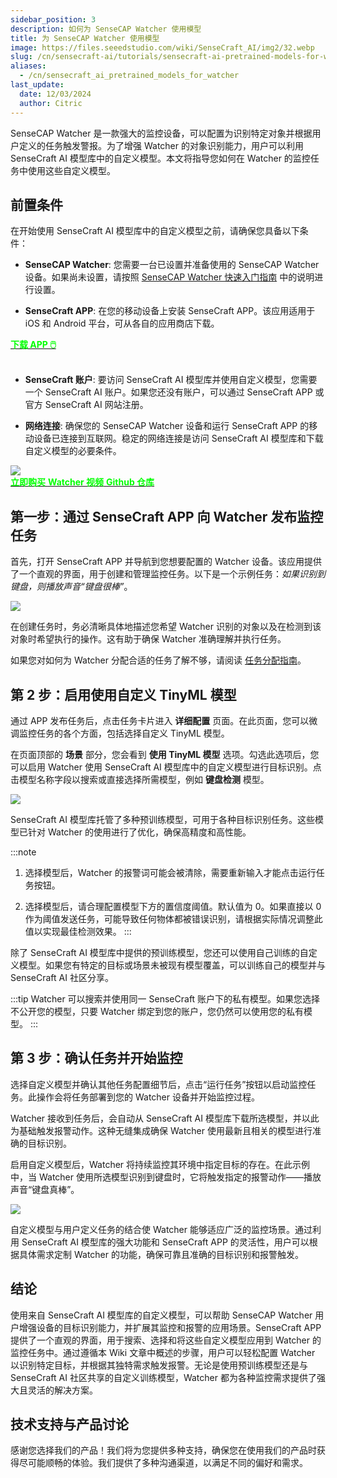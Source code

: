 ```yaml
---
sidebar_position: 3
description: 如何为 SenseCAP Watcher 使用模型
title: 为 SenseCAP Watcher 使用模型
image: https://files.seeedstudio.com/wiki/SenseCraft_AI/img2/32.webp
slug: /cn/sensecraft-ai/tutorials/sensecraft-ai-pretrained-models-for-watcher
aliases:
  - /cn/sensecraft_ai_pretrained_models_for_watcher
last_update:
  date: 12/03/2024
  author: Citric
---
```


SenseCAP Watcher 是一款强大的监控设备，可以配置为识别特定对象并根据用户定义的任务触发警报。为了增强 Watcher 的对象识别能力，用户可以利用 SenseCraft AI 模型库中的自定义模型。本文将指导您如何在 Watcher 的监控任务中使用这些自定义模型。

## 前置条件

在开始使用 SenseCraft AI 模型库中的自定义模型之前，请确保您具备以下条件：

- **SenseCAP Watcher**: 您需要一台已设置并准备使用的 SenseCAP Watcher 设备。如果尚未设置，请按照 [SenseCAP Watcher 快速入门指南](https://wiki.seeedstudio.com/cn/getting_started_with_watcher/) 中的说明进行设置。

- **SenseCraft APP**: 在您的移动设备上安装 SenseCraft APP。该应用适用于 iOS 和 Android 平台，可从各自的应用商店下载。

<div class="get_one_now_container" style={{textAlign: 'center'}}>
    <a class="get_one_now_item" href="https://sensecraft-app-download.seeed.cc" target="_blank" rel="noopener noreferrer">
            <strong><span><font color={'FFFFFF'} size={"4"}> 下载 APP 🖱️</font></span></strong>
    </a>
</div>

<br />

- **SenseCraft 账户**: 要访问 SenseCraft AI 模型库并使用自定义模型，您需要一个 SenseCraft AI 账户。如果您还没有账户，可以通过 SenseCraft APP 或官方 SenseCraft AI 网站注册。

- **网络连接**: 确保您的 SenseCAP Watcher 设备和运行 SenseCraft APP 的移动设备已连接到互联网。稳定的网络连接是访问 SenseCraft AI 模型库和下载自定义模型的必要条件。

<div style={{textAlign:'center'}}><img src="https://files.seeedstudio.com/wiki/watcher_getting_started/watcherKS.jpg" style={{width:1000, height:'auto'}}/></div>


<div class="get_one_now_container" style={{textAlign: 'center'}}>
    <a class="get_one_now_item" href="https://www.seeedstudio.com/SenseCAP-Watcher-W1-A-p-5979.html" target="_blank">
            <strong><span><font color={'FFFFFF'} size={"4"}> 立即购买</font></span></strong>
    </a>
    <a class="get_one_now_item" href="https://www.youtube.com/watch?v=ny22Z0cAIqE" target="_blank" rel="noopener noreferrer">
            <strong><span><font color={'FFFFFF'} size={"4"}> Watcher 视频</font></span></strong>
    </a>
    <a class="get_one_now_item" href="https://github.com/Seeed-Studio/OSHW-SenseCAP-Watcher" target="_blank" rel="noopener noreferrer">
            <strong><span><font color={'FFFFFF'} size={"4"}> Github 仓库</font></span></strong>
    </a>
</div>

## 第一步：通过 SenseCraft APP 向 Watcher 发布监控任务

首先，打开 SenseCraft APP 并导航到您想要配置的 Watcher 设备。该应用提供了一个直观的界面，用于创建和管理监控任务。以下是一个示例任务：*如果识别到键盘，则播放声音“键盘很棒”*。

<div style={{textAlign:'center'}}><img src="https://files.seeedstudio.com/wiki/SenseCraft_AI/img2/31.png" style={{width:250, height:'auto'}}/></div>

在创建任务时，务必清晰具体地描述您希望 Watcher 识别的对象以及在检测到该对象时希望执行的操作。这有助于确保 Watcher 准确理解并执行任务。

如果您对如何为 Watcher 分配合适的任务了解不够，请阅读 [任务分配指南](https://wiki.seeedstudio.com/cn/getting_started_with_watcher_task/)。

## 第 2 步：启用使用自定义 TinyML 模型

通过 APP 发布任务后，点击任务卡片进入 **详细配置** 页面。在此页面，您可以微调监控任务的各个方面，包括选择自定义 TinyML 模型。

在页面顶部的 **场景** 部分，您会看到 **使用 TinyML 模型** 选项。勾选此选项后，您可以启用 Watcher 使用 SenseCraft AI 模型库中的自定义模型进行目标识别。点击模型名称字段以搜索或直接选择所需模型，例如 **键盘检测** 模型。

<div style={{textAlign:'center'}}><img src="https://files.seeedstudio.com/wiki/SenseCraft_AI/img2/32.png" style={{width:1000, height:'auto'}}/></div>

SenseCraft AI 模型库托管了多种预训练模型，可用于各种目标识别任务。这些模型已针对 Watcher 的使用进行了优化，确保高精度和高性能。

:::note
1. 选择模型后，Watcher 的报警词可能会被清除，需要重新输入才能点击运行任务按钮。

2. 选择模型后，请合理配置模型下方的置信度阈值。默认值为 0。如果直接以 0 作为阈值发送任务，可能导致任何物体都被错误识别，请根据实际情况调整此值以实现最佳检测效果。
:::

除了 SenseCraft AI 模型库中提供的预训练模型，您还可以使用自己训练的自定义模型。如果您有特定的目标或场景未被现有模型覆盖，可以训练自己的模型并与 SenseCraft AI 社区分享。

:::tip
Watcher 可以搜索并使用同一 SenseCraft 账户下的私有模型。如果您选择不公开您的模型，只要 Watcher 绑定到您的账户，您仍然可以使用您的私有模型。
:::

## 第 3 步：确认任务并开始监控

选择自定义模型并确认其他任务配置细节后，点击“运行任务”按钮以启动监控任务。此操作会将任务部署到您的 Watcher 设备并开始监控过程。

Watcher 接收到任务后，会自动从 SenseCraft AI 模型库下载所选模型，并以此为基础触发报警动作。这种无缝集成确保 Watcher 使用最新且相关的模型进行准确的目标识别。

启用自定义模型后，Watcher 将持续监控其环境中指定目标的存在。在此示例中，当 Watcher 使用所选模型识别到键盘时，它将触发指定的报警动作——播放声音“键盘真棒”。

<div style={{textAlign:'center'}}><img src="https://files.seeedstudio.com/wiki/SenseCraft_AI/img2/33.png" style={{width:600, height:'auto'}}/></div>

自定义模型与用户定义任务的结合使 Watcher 能够适应广泛的监控场景。通过利用 SenseCraft AI 模型库的强大功能和 SenseCraft APP 的灵活性，用户可以根据具体需求定制 Watcher 的功能，确保可靠且准确的目标识别和报警触发。

## 结论

使用来自 SenseCraft AI 模型库的自定义模型，可以帮助 SenseCAP Watcher 用户增强设备的目标识别能力，并扩展其监控和报警的应用场景。SenseCraft APP 提供了一个直观的界面，用于搜索、选择和将这些自定义模型应用到 Watcher 的监控任务中。通过遵循本 Wiki 文章中概述的步骤，用户可以轻松配置 Watcher 以识别特定目标，并根据其独特需求触发报警。无论是使用预训练模型还是与 SenseCraft AI 社区共享的自定义训练模型，Watcher 都为各种监控需求提供了强大且灵活的解决方案。

## 技术支持与产品讨论

感谢您选择我们的产品！我们将为您提供多种支持，确保您在使用我们的产品时获得尽可能顺畅的体验。我们提供了多种沟通渠道，以满足不同的偏好和需求。

<div class="button_tech_support_container">
<a href="https://discord.com/invite/QqMgVwHT3X" class="button_tech_support_sensecap"></a>
<a href="https://support.sensecapmx.com/portal/en/home" class="button_tech_support_sensecap3"></a>
</div>

<div class="button_tech_support_container">
<a href="mailto:support@sensecapmx.com" class="button_tech_support_sensecap2"></a>
<a href="https://github.com/Seeed-Studio/wiki-documents/discussions/69" class="button_discussion"></a>
</div>